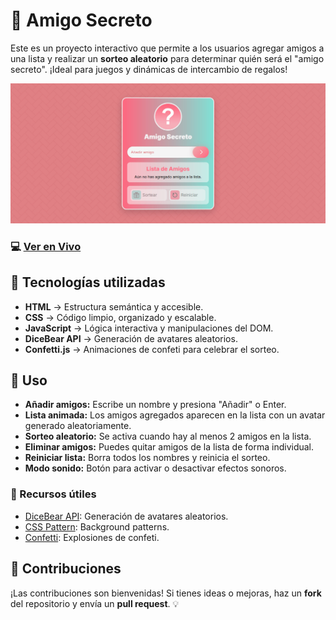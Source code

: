 # 🎁 Amigo Secreto

Este es un proyecto interactivo que permite a los usuarios agregar amigos a una lista y realizar un **sorteo aleatorio** para determinar quién será el "amigo secreto". ¡Ideal para juegos y dinámicas de intercambio de regalos!

<img src="assets/images/preview.jpg"></img>

### 💻 [Ver en Vivo](https://blackpachamame.github.io/javascript-100-proyectos/05-amigo-secreto/)

## 🎨 Tecnologías utilizadas

- **HTML** → Estructura semántica y accesible.
- **CSS** → Código limpio, organizado y escalable.
- **JavaScript** → Lógica interactiva y manipulaciones del DOM.
- **DiceBear API** → Generación de avatares aleatorios.
- **Confetti.js** → Animaciones de confeti para celebrar el sorteo.

## 🎯 Uso

- **Añadir amigos:** Escribe un nombre y presiona "Añadir" o Enter.
- **Lista animada:** Los amigos agregados aparecen en la lista con un avatar generado aleatoriamente.
- **Sorteo aleatorio:** Se activa cuando hay al menos 2 amigos en la lista.
- **Eliminar amigos:** Puedes quitar amigos de la lista de forma individual.
- **Reiniciar lista:** Borra todos los nombres y reinicia el sorteo.
- **Modo sonido:** Botón para activar o desactivar efectos sonoros.

### 📌 Recursos útiles
- [DiceBear API](https://www.dicebear.com/): Generación de avatares aleatorios.
- [CSS Pattern](https://css-pattern.com/): Background patterns.
- [Confetti](https://confetti.js.org/): Explosiones de confeti.

## 🎁 Contribuciones

¡Las contribuciones son bienvenidas! Si tienes ideas o mejoras, haz un **fork** del repositorio y envía un **pull request**. 💡
